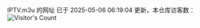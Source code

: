 IPTV.m3u 的网址 已于 2025-05-06 06:19:04 更新，本仓库访客数：![Visitor's Count](https://profile-counter.glitch.me/hero1898_tv/count.svg)
